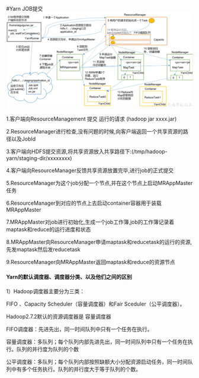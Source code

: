 #Yarn JOB提交
<img src ='/img/hadoop13.png'>

1.客户端向ResourceManagement 提交 运行的请求 (hadoop jar xxxx.jar)

2.ResourceManager进行检查,没有问题的时候,向客户端返回一个共享资源的路径以及JobId

3.客户端向HDFS提交资源,将共享资源放入共享路径下:(/tmp/hadoop-yarn/staging-dir/xxxxxxxx)

4.客户端向ResourceManager反馈共享资源放置完毕,进行job的正式提交

5.ResourceManager为这个job分配一个节点,并在这个节点上启动MRAppMaster任务

6.ResourceManager到对应的节点上去启动container容器用于装载MRAppMaster

7.MRAppMaster对job进行初始化,生成一个job工作簿,job的工作簿记录着maptask和reduce的运行进度和状态

8.MRAppMaster向ResourceManager申请maptask和reducetask的运行的资源,先发maptask然后发reducetask

9.ResourceManager向MRAppMaster返回maptask和reduce的资源节点

####  Yarn的默认调度器、调度器分类、以及他们之间的区别

1）Hadoop调度器主要分为三类：

FIFO 、Capacity Scheduler（容量调度器）和Fair Sceduler（公平调度器）。

Hadoop2.7.2默认的资源调度器是 容量调度器

FIFO调度器：先进先出，同一时间队列中只有一个任务在执行。

容量调度器：多队列；每个队列内部先进先出，同一时间队列中只有一个任务在执行。队列的并行度为队列的个数

公平调度器：多队列；每个队列内部按照缺额大小分配资源启动任务，同一时间队列中有多个任务执行。队列的并行度大于等于队列的个数。
